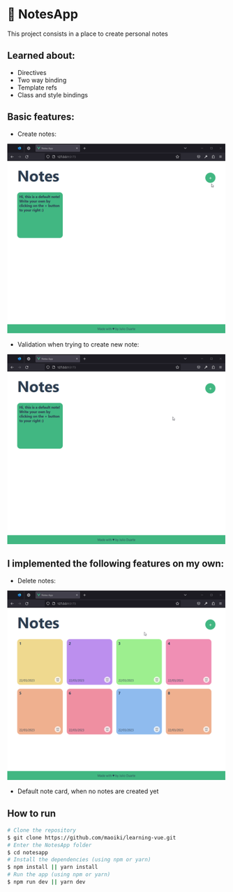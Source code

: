 # :memo: NotesApp
This project consists in a place to create personal notes

## Learned about: 
- Directives
- Two way binding
- Template refs
- Class and style bindings

## Basic features:
- Create notes:
<img src="https://github.com/maoiki/learning-vue/blob/main/.github/notes-addnote.gif?raw=true" alt="Create note" width="500">

- Validation when trying to create new note:
<img src="https://github.com/maoiki/learning-vue/blob/main/.github/notes-validation.gif?raw=true" alt="Validation" width="500">


## I implemented the following features on my own:
- Delete notes:
<img src="https://github.com/maoiki/learning-vue/blob/main/.github/notes-delete.gif?raw=true" alt="Delete note" width="500">

- Default note card, when no notes are created yet

## How to run
```bash
# Clone the repository
$ git clone https://github.com/maoiki/learning-vue.git
# Enter the NotesApp folder
$ cd notesapp
# Install the dependencies (using npm or yarn)
$ npm install || yarn install 
# Run the app (using npm or yarn)
$ npm run dev || yarn dev 
```
